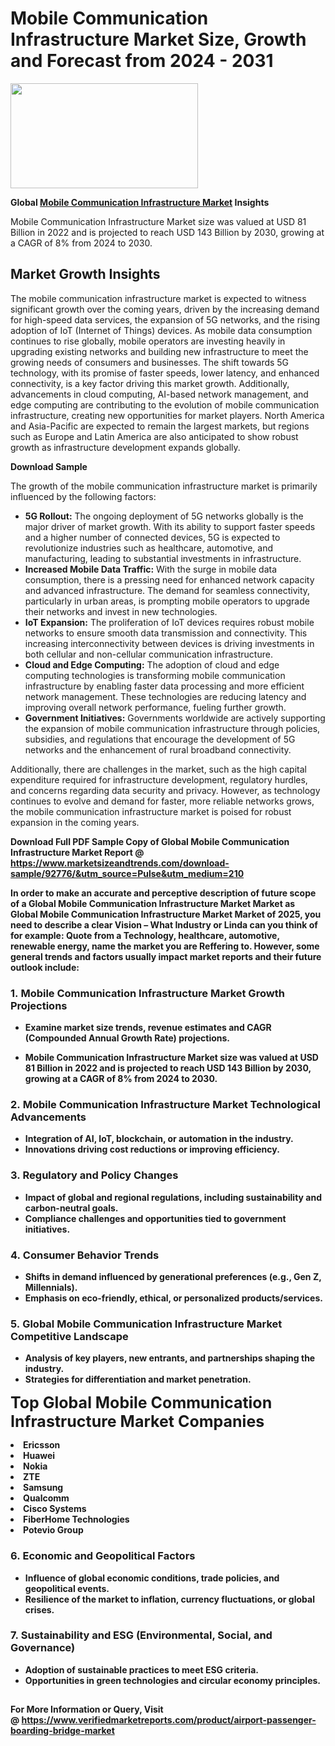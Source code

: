 <H1>Mobile Communication Infrastructure Market Size, Growth and Forecast from 2024 - 2031</H1><img class="aligncenter size-medium wp-image-584254" src="https://thirdeyenews.in/wp-content/uploads/2024/09/Global-Market-Research-300x168.jpeg" alt="" width="300" height="168" /><p><strong>Global&nbsp;<a href="https://www.marketsizeandtrends.com/download-sample/92776/&amp;utm_source=Pulse&amp;utm_medium=210">Mobile Communication Infrastructure Market</a> Insights</strong></p><p>Mobile Communication Infrastructure Market size was valued at USD 81 Billion in 2022 and is projected to reach USD 143 Billion by 2030, growing at a CAGR of 8% from 2024 to 2030.</p><p><h2>Market Growth Insights</h2> <p>The mobile communication infrastructure market is expected to witness significant growth over the coming years, driven by the increasing demand for high-speed data services, the expansion of 5G networks, and the rising adoption of IoT (Internet of Things) devices. As mobile data consumption continues to rise globally, mobile operators are investing heavily in upgrading existing networks and building new infrastructure to meet the growing needs of consumers and businesses. The shift towards 5G technology, with its promise of faster speeds, lower latency, and enhanced connectivity, is a key factor driving this market growth. Additionally, advancements in cloud computing, AI-based network management, and edge computing are contributing to the evolution of mobile communication infrastructure, creating new opportunities for market players. North America and Asia-Pacific are expected to remain the largest markets, but regions such as Europe and Latin America are also anticipated to show robust growth as infrastructure development expands globally.</p> <p><strong>Download Sample</strong></p> <p>The growth of the mobile communication infrastructure market is primarily influenced by the following factors:</p> <ul> <li><strong>5G Rollout:</strong> The ongoing deployment of 5G networks globally is the major driver of market growth. With its ability to support faster speeds and a higher number of connected devices, 5G is expected to revolutionize industries such as healthcare, automotive, and manufacturing, leading to substantial investments in infrastructure.</li> <li><strong>Increased Mobile Data Traffic:</strong> With the surge in mobile data consumption, there is a pressing need for enhanced network capacity and advanced infrastructure. The demand for seamless connectivity, particularly in urban areas, is prompting mobile operators to upgrade their networks and invest in new technologies.</li> <li><strong>IoT Expansion:</strong> The proliferation of IoT devices requires robust mobile networks to ensure smooth data transmission and connectivity. This increasing interconnectivity between devices is driving investments in both cellular and non-cellular communication infrastructure.</li> <li><strong>Cloud and Edge Computing:</strong> The adoption of cloud and edge computing technologies is transforming mobile communication infrastructure by enabling faster data processing and more efficient network management. These technologies are reducing latency and improving overall network performance, fueling further growth.</li> <li><strong>Government Initiatives:</strong> Governments worldwide are actively supporting the expansion of mobile communication infrastructure through policies, subsidies, and regulations that encourage the development of 5G networks and the enhancement of rural broadband connectivity.</li> </ul> <p>Additionally, there are challenges in the market, such as the high capital expenditure required for infrastructure development, regulatory hurdles, and concerns regarding data security and privacy. However, as technology continues to evolve and demand for faster, more reliable networks grows, the mobile communication infrastructure market is poised for robust expansion in the coming years.</p> <p><strong></p><p><span class=""><strong>Download Full PDF Sample Copy of Global Mobile Communication Infrastructure Market Report</strong> @ <a href="https://www.marketsizeandtrends.com/download-sample/92776/&amp;utm_source=Pulse&amp;utm_medium=210" target="_blank">https://www.marketsizeandtrends.com/download-sample/92776/&amp;utm_source=Pulse&amp;utm_medium=210</a></span></p><p>In order to make an accurate and perceptive description of future scope of a Global&nbsp;Mobile Communication Infrastructure Market Market as Global&nbsp;Mobile Communication Infrastructure Market Market of 2025, you need to describe a clear Vision &ndash; What Industry or Linda can you think of for example: Quote from a Technology, healthcare, automotive, renewable energy, name the market you are Reffering to. However, some general trends and factors usually impact market reports and their future outlook include:</p><h3>1.&nbsp;<strong>Mobile Communication Infrastructure Market Growth Projections</strong></h3><ul><li>Examine market size trends, revenue estimates and CAGR (Compounded Annual Growth Rate) projections.</li><li><p>Mobile Communication Infrastructure Market size was valued at USD 81 Billion in 2022 and is projected to reach USD 143 Billion by 2030, growing at a CAGR of 8% from 2024 to 2030.</p></li></ul><h3>2.&nbsp;<strong>Mobile Communication Infrastructure Market Technological Advancements</strong></h3><ul><li>Integration of AI, IoT, blockchain, or automation in the industry.</li><li>Innovations driving cost reductions or improving efficiency.</li></ul><h3>3.&nbsp;<strong>Regulatory and Policy Changes</strong></h3><ul><li>Impact of global and regional regulations, including sustainability and carbon-neutral goals.</li><li>Compliance challenges and opportunities tied to government initiatives.</li></ul><h3>4.&nbsp;<strong>Consumer Behavior Trends</strong></h3><ul><li>Shifts in demand influenced by generational preferences (e.g., Gen Z, Millennials).</li><li>Emphasis on eco-friendly, ethical, or personalized products/services.</li></ul><h3>5.&nbsp;<strong>Global Mobile Communication Infrastructure Market Competitive Landscape</strong></h3><ul><li>Analysis of key players, new entrants, and partnerships shaping the industry.</li><li>Strategies for differentiation and market penetration.</li></ul><p data-pm-slice="1 1 []"><span style="color: inherit; font-family: inherit; font-size: 25px;">Top Global Mobile Communication Infrastructure Market Companies</span></p><div class="" data-test-id=""><p><li>Ericsson</li><li> Huawei</li><li> Nokia</li><li> ZTE</li><li> Samsung</li><li> Qualcomm</li><li> Cisco Systems</li><li> FiberHome Technologies</li><li> Potevio Group</li></p></div><h3>6.&nbsp;<strong>Economic and Geopolitical Factors</strong></h3><ul><li>Influence of global economic conditions, trade policies, and geopolitical events.</li><li>Resilience of the market to inflation, currency fluctuations, or global crises.</li></ul><h3>7.&nbsp;<strong>Sustainability and ESG (Environmental, Social, and Governance)</strong></h3><ul><li>Adoption of sustainable practices to meet ESG criteria.</li><li>Opportunities in green technologies and circular economy principles.</li></ul><h2><strong style="font-size: 14px;">For More Information or Query, Visit @&nbsp;</strong><a style="background-color: #ffffff; font-size: 14px;" href="https://www.marketsizeandtrends.com/report/mobile-communication-infrastructure-market/" target="_blank">https://www.verifiedmarketreports.com/product/airport-passenger-boarding-bridge-market</a></h2>
